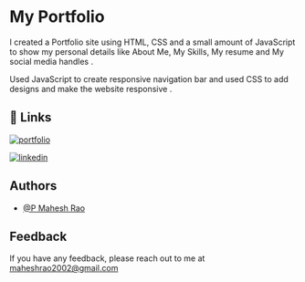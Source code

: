 
# My Portfolio

I created a Portfolio site using HTML, 
CSS and a small amount of JavaScript to 
show my personal details like About Me, 
My Skills, My resume and My social media handles .

Used JavaScript to create responsive navigation 
bar and used CSS to add designs and make the website responsive .

## 🔗 Links
[![portfolio](https://img.shields.io/badge/my_portfolio-000?style=for-the-badge&logo=ko-fi&logoColor=white)](https://pmaheshrao.github.io/My-portfolio/)

[![linkedin](https://img.shields.io/badge/linkedin-0A66C2?style=for-the-badge&logo=linkedin&logoColor=white)](https://www.linkedin.com/in/p-mahesh-rao)


## Authors

- [@P Mahesh Rao](https://github.com/PMaheshRao)


## Feedback

If you have any feedback, please reach out to me at maheshrao2002@gmail.com
